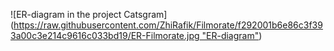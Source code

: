 ![ER-diagram in the project Catsgram]([https://raw.githubusercontent.com/ZhiRafik/Filmorate/f292001b6e86c3f393a00c3e214c9616c033bd19/ER-Filmorate.jpg "ER-diagram"](https://github.com/ZhiRafik/Catsgram/blob/main/Catsgram%20ER.png?raw=true))
